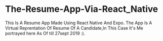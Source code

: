 # The-Resume-App-Via-React_Native
This Is A Resume App Made Using React Native And Expo.
The App Is A Virtual Reprentation Of Resume Of A Candidate,In This Case It's Me portrayed here As Of till 27sept 2019 :).
